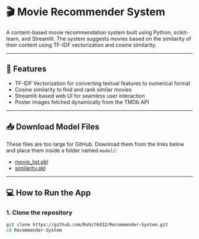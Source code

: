 # 🎬 Movie Recommender System

A content-based movie recommendation system built using Python, scikit-learn, and Streamlit. The system suggests movies based on the similarity of their content using TF-IDF vectorization and cosine similarity.

---

## 🚀 Features

- TF-IDF Vectorization for converting textual features to numerical format
- Cosine similarity to find and rank similar movies
- Streamlit-based web UI for seamless user interaction
- Poster images fetched dynamically from the TMDb API

---

## 📥 Download Model Files

These files are too large for GitHub. Download them from the links below and place them inside a folder named `model/`:

- [movie_list.pkl](https://drive.google.com/file/d/1yYO81h8eVzHsSvj0j1mYGIcS_yjLrjtH/view?usp=sharing)
- [similarity.pkl](https://drive.google.com/file/d/1yGeqIznI_3nHHkIzS2QpjhTv7dyf36Cp/view?usp=sharing)

---

## 💻 How to Run the App

### 1. Clone the repository

```bash
git clone https://github.com/Rohit6432/Recommender-System.git
cd Recommender-System
